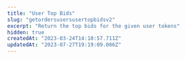 ```yaml
---
title: "User Top Bids"
slug: "getordersusersusertopbidsv2"
excerpt: "Return the top bids for the given user tokens"
hidden: true
createdAt: "2023-03-24T14:10:57.711Z"
updatedAt: "2023-07-27T19:19:09.086Z"
---
```

